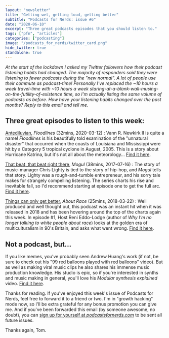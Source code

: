 ```yaml
---
layout: "newsletter"
title: "Getting wet, getting loud, getting better"
subtitle: "Podcasts for Nerds: issue #6"
date: "2020-06-10"
excerpt: "Three great podcasts episodes that you should listen to."
tags: ["pfn", "articles"]
categories: ["podcasting"]
image: "/podcasts_for_nerds/twitter_card.png"
hide_twitter: true
standalone: true
---
```


_At the start of the lockdown I asked my Twitter followers how their podcast listening habits had changed. The majority of responders said they were listening to fewer podcasts during the "new normal". A lot of people use their commute as podcast-time! Personally I've replaced the ~10 hours a week travel-time with ~10 hours a week staring-at-a-blank-wall-musing-on-the-futility-of-existence time, so I'm actually listing the same volume of podcasts as before. How have your listening habits changed over the past months? Reply to this email and tell me._

## Three great episodes to listen to this week:

[Antediluvian](https://www.theatlantic.com/podcasts/floodlines/), _Floodlines_ (32mins, 2020-03-12)
: Vann R. Newkirk II is quite a name! _Floodlines_ is his beautifully told examination of the "unnatural disaster" that occurred when the coasts of Louisiana and Mississippi were hit by a Category 5 tropical cyclone in August, 2005. This is a story about Hurricane Katrina, but it's not all about the meteorology... [Find it here](https://www.theatlantic.com/podcasts/floodlines/).

[That beat, that beat right there](https://gimletmedia.com/shows/mogul/wbhjzr/part-1-that-beat-that-beat-right-there), _Mogul_ (38mins, 2017-07-16)
: The story of music-manager Chris Lighty is tied to the story of hip-hop, and _Mogul_ tells that story. Lighty was a rough-and-tumble entrepreneur, and his sorry tale makes for strangely compelling listening. The series charts his rise and inevitable fall, so I'd recommend starting at episode one to get the full arc. [Find it here](https://gimletmedia.com/shows/mogul/wbhjzr/part-1-that-beat-that-beat-right-there).

[Things can only get better](https://www.aboutracepodcast.com/1-things-can-only-get-better), _About Race_ (25mins, 2018-03-22)
: Well produced and well thought out, this podcast was an instant hit when it was released in 2018 and has been hovering around the top of the charts again this week. In episode #1, Host Reni Eddo-Lodge (author of _Why I’m no longer talking to white people about race_) looks at the golden era of multiculturalism in 90's Britain, and asks what went wrong. [Find it here](https://www.aboutracepodcast.com/1-things-can-only-get-better).

## Not a podcast, but...

If you like memes, you've probably seen Andrew Huang's work (if not, be sure to check out his "99 red balloons played with red balloons" video). But as well as making viral music clips he also shares his immense music production knowledge. His studio is epic, so if you're interested in synths and music making in general, you'll love his _Modular synthesis explained_ video. [Find it here](https://youtu.be/cWslSTTkiFU).

Thanks for reading. If you've enjoyed this week's issue of Podcasts for Nerds, feel free to forward it to a friend or two. I'm in "growth hacking" mode now, so I'll be extra grateful for any bonus promotion you can give me. And if you've been forwarded this email (by someone awesome, no doubt), you can [sign up for yourself at _podcastsfornerds.com_](https://podcastsfornerds.com/) to be sent all future issues.

Thanks again,
Tom.
